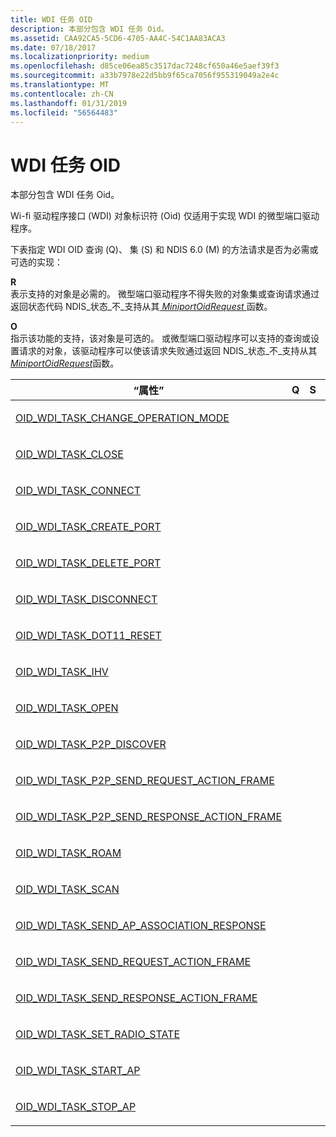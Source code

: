 ```yaml
---
title: WDI 任务 OID
description: 本部分包含 WDI 任务 Oid。
ms.assetid: CAA92CA5-5CD6-4705-AA4C-54C1AA83ACA3
ms.date: 07/18/2017
ms.localizationpriority: medium
ms.openlocfilehash: d85ce06ea85c3517dac7248cf650a46e5aef39f3
ms.sourcegitcommit: a33b7978e22d5bb9f65ca7056f955319049a2e4c
ms.translationtype: MT
ms.contentlocale: zh-CN
ms.lasthandoff: 01/31/2019
ms.locfileid: "56564483"
---
```

# <a name="wdi-task-oids"></a>WDI 任务 OID


本部分包含 WDI 任务 Oid。

Wi-fi 驱动程序接口 (WDI) 对象标识符 (Oid) 仅适用于实现 WDI 的微型端口驱动程序。

下表指定 WDI OID 查询 (Q)、 集 (S) 和 NDIS 6.0 (M) 的方法请求是否为必需或可选的实现：

<a href="" id="r"></a>**R**  
表示支持的对象是必需的。 微型端口驱动程序不得失败的对象集或查询请求通过返回状态代码 NDIS\_状态\_不\_支持从其[ *MiniportOidRequest* ](https://msdn.microsoft.com/library/windows/hardware/ff559416)函数。

<a href="" id="o"></a>**O**  
指示该功能的支持，该对象是可选的。 或微型端口驱动程序可以支持的查询或设置请求的对象，该驱动程序可以使该请求失败通过返回 NDIS\_状态\_不\_支持从其[ *MiniportOidRequest*](https://msdn.microsoft.com/library/windows/hardware/ff559416)函数。

<table>
<colgroup>
<col width="25%" />
<col width="25%" />
<col width="25%" />
<col width="25%" />
</colgroup>
<thead>
<tr class="header">
<th>“属性”</th>
<th>Q</th>
<th>S</th>
<th>M</th>
</tr>
</thead>
<tbody>
<tr class="odd">
<td><p><a href="oid-wdi-task-change-operation-mode.md" data-raw-source="[OID_WDI_TASK_CHANGE_OPERATION_MODE](oid-wdi-task-change-operation-mode.md)">OID_WDI_TASK_CHANGE_OPERATION_MODE</a></p></td>
<td><p></p></td>
<td><p></p></td>
<td><p>R</p></td>
</tr>
<tr class="even">
<td><p><a href="oid-wdi-task-close.md" data-raw-source="[OID_WDI_TASK_CLOSE](oid-wdi-task-close.md)">OID_WDI_TASK_CLOSE</a></p></td>
<td><p></p></td>
<td><p></p></td>
<td><p>R</p></td>
</tr>
<tr class="odd">
<td><p><a href="oid-wdi-task-connect.md" data-raw-source="[OID_WDI_TASK_CONNECT](oid-wdi-task-connect.md)">OID_WDI_TASK_CONNECT</a></p></td>
<td><p></p></td>
<td><p></p></td>
<td><p>R</p></td>
</tr>
<tr class="even">
<td><p><a href="oid-wdi-task-create-port.md" data-raw-source="[OID_WDI_TASK_CREATE_PORT](oid-wdi-task-create-port.md)">OID_WDI_TASK_CREATE_PORT</a></p></td>
<td><p></p></td>
<td><p></p></td>
<td><p>R</p></td>
</tr>
<tr class="odd">
<td><p><a href="oid-wdi-task-delete-port.md" data-raw-source="[OID_WDI_TASK_DELETE_PORT](oid-wdi-task-delete-port.md)">OID_WDI_TASK_DELETE_PORT</a></p></td>
<td><p></p></td>
<td><p></p></td>
<td><p>R</p></td>
</tr>
<tr class="even">
<td><p><a href="oid-wdi-task-disconnect.md" data-raw-source="[OID_WDI_TASK_DISCONNECT](oid-wdi-task-disconnect.md)">OID_WDI_TASK_DISCONNECT</a></p></td>
<td><p></p></td>
<td><p></p></td>
<td><p>R</p></td>
</tr>
<tr class="odd">
<td><p><a href="oid-wdi-task-dot11-reset.md" data-raw-source="[OID_WDI_TASK_DOT11_RESET](oid-wdi-task-dot11-reset.md)">OID_WDI_TASK_DOT11_RESET</a></p></td>
<td><p></p></td>
<td><p></p></td>
<td><p>R</p></td>
</tr>
<tr class="even">
<td><p><a href="oid-wdi-task-ihv.md" data-raw-source="[OID_WDI_TASK_IHV](oid-wdi-task-ihv.md)">OID_WDI_TASK_IHV</a></p></td>
<td><p></p></td>
<td><p></p></td>
<td><p>O</p></td>
</tr>
<tr class="odd">
<td><p><a href="oid-wdi-task-open.md" data-raw-source="[OID_WDI_TASK_OPEN](oid-wdi-task-open.md)">OID_WDI_TASK_OPEN</a></p></td>
<td><p></p></td>
<td><p></p></td>
<td><p>O</p></td>
</tr>
<tr class="even">
<td><p><a href="oid-wdi-task-p2p-discover.md" data-raw-source="[OID_WDI_TASK_P2P_DISCOVER](oid-wdi-task-p2p-discover.md)">OID_WDI_TASK_P2P_DISCOVER</a></p></td>
<td><p></p></td>
<td><p></p></td>
<td><p>O</p></td>
</tr>
<tr class="odd">
<td><p><a href="oid-wdi-task-p2p-send-request-action-frame.md" data-raw-source="[OID_WDI_TASK_P2P_SEND_REQUEST_ACTION_FRAME](oid-wdi-task-p2p-send-request-action-frame.md)">OID_WDI_TASK_P2P_SEND_REQUEST_ACTION_FRAME</a></p></td>
<td><p></p></td>
<td><p></p></td>
<td><p>O</p></td>
</tr>
<tr class="even">
<td><p><a href="oid-wdi-task-p2p-send-response-action-frame.md" data-raw-source="[OID_WDI_TASK_P2P_SEND_RESPONSE_ACTION_FRAME](oid-wdi-task-p2p-send-response-action-frame.md)">OID_WDI_TASK_P2P_SEND_RESPONSE_ACTION_FRAME</a></p></td>
<td><p></p></td>
<td><p></p></td>
<td><p>O</p></td>
</tr>
<tr class="odd">
<td><p><a href="oid-wdi-task-roam.md" data-raw-source="[OID_WDI_TASK_ROAM](oid-wdi-task-roam.md)">OID_WDI_TASK_ROAM</a></p></td>
<td><p></p></td>
<td><p></p></td>
<td><p>R</p></td>
</tr>
<tr class="even">
<td><p><a href="oid-wdi-task-scan.md" data-raw-source="[OID_WDI_TASK_SCAN](oid-wdi-task-scan.md)">OID_WDI_TASK_SCAN</a></p></td>
<td><p></p></td>
<td><p></p></td>
<td><p>R</p></td>
</tr>
<tr class="odd">
<td><p><a href="oid-wdi-task-send-ap-association-response.md" data-raw-source="[OID_WDI_TASK_SEND_AP_ASSOCIATION_RESPONSE](oid-wdi-task-send-ap-association-response.md)">OID_WDI_TASK_SEND_AP_ASSOCIATION_RESPONSE</a></p></td>
<td><p></p></td>
<td><p></p></td>
<td><p>O</p></td>
</tr>
<tr class="even">
<td><p><a href="oid-wdi-task-send-request-action-frame.md" data-raw-source="[OID_WDI_TASK_SEND_REQUEST_ACTION_FRAME](oid-wdi-task-send-request-action-frame.md)">OID_WDI_TASK_SEND_REQUEST_ACTION_FRAME</a></p></td>
<td><p></p></td>
<td><p></p></td>
<td><p>O</p></td>
</tr>
<tr class="odd">
<td><p><a href="oid-wdi-task-send-response-action-frame.md" data-raw-source="[OID_WDI_TASK_SEND_RESPONSE_ACTION_FRAME](oid-wdi-task-send-response-action-frame.md)">OID_WDI_TASK_SEND_RESPONSE_ACTION_FRAME</a></p></td>
<td><p></p></td>
<td><p></p></td>
<td><p>O</p></td>
</tr>
<tr class="even">
<td><p><a href="oid-wdi-task-set-radio-state.md" data-raw-source="[OID_WDI_TASK_SET_RADIO_STATE](oid-wdi-task-set-radio-state.md)">OID_WDI_TASK_SET_RADIO_STATE</a></p></td>
<td><p></p></td>
<td><p></p></td>
<td><p>R</p></td>
</tr>
<tr class="odd">
<td><p><a href="oid-wdi-task-start-ap.md" data-raw-source="[OID_WDI_TASK_START_AP](oid-wdi-task-start-ap.md)">OID_WDI_TASK_START_AP</a></p></td>
<td><p></p></td>
<td><p></p></td>
<td><p>O</p></td>
</tr>
<tr class="even">
<td><p><a href="oid-wdi-task-stop-ap.md" data-raw-source="[OID_WDI_TASK_STOP_AP](oid-wdi-task-stop-ap.md)">OID_WDI_TASK_STOP_AP</a></p></td>
<td><p></p></td>
<td><p></p></td>
<td><p>O</p></td>
</tr>
</tbody>
</table>

 

 

 




